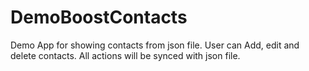 # DemoBoostContacts
Demo App for showing contacts from json file. User can Add, edit and delete contacts. All actions will be synced with json file.
